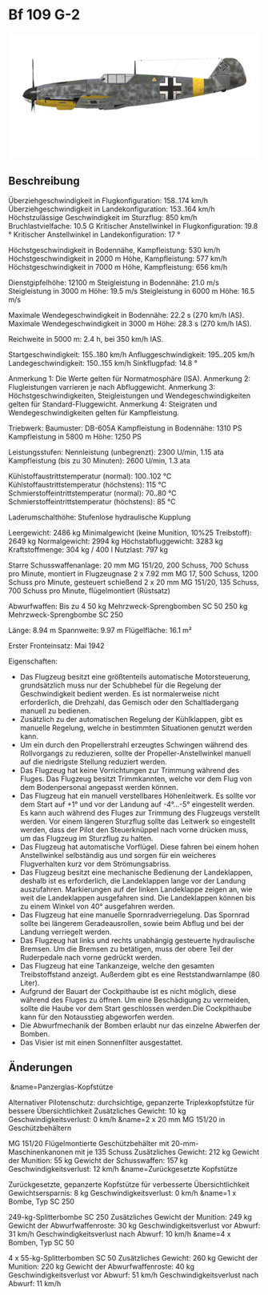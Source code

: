 # Bf 109 G-2

![bf109g2](../images/bf109g2.png)

## Beschreibung

Überziehgeschwindigkeit in Flugkonfiguration: 158..174 km/h
Überziehgeschwindigkeit in Landekonfiguration: 153..164 km/h
Höchstzulässige Geschwindigkeit im Sturzflug: 850 km/h
Bruchlastvielfache: 10.5 G
Kritischer Anstellwinkel in Flugkonfiguration: 19.8 °
Kritischer Anstellwinkel in Landekonfiguration: 17 °

Höchstgeschwindigkeit in Bodennähe, Kampfleistung: 530 km/h
Höchstgeschwindigkeit in 2000 m Höhe, Kampfleistung: 577 km/h
Höchstgeschwindigkeit in 7000 m Höhe, Kampfleistung: 656 km/h

Dienstgipfelhöhe: 12100 m
Steigleistung in Bodennähe: 21.0 m/s
Steigleistung in 3000 m Höhe: 19.5 m/s
Steigleistung in 6000 m Höhe: 16.5 m/s

Maximale Wendegeschwindigkeit in Bodennähe: 22.2 s (270 km/h IAS).
Maximale Wendegeschwindigkeit in 3000 m Höhe: 28.3 s (270 km/h IAS).

Reichweite in 5000 m: 2.4 h, bei 350 km/h IAS.

Startgeschwindigkeit: 155..180 km/h
Anfluggeschwindigkeit: 195..205 km/h
Landegeschwindigkeit: 150..155 km/h
Sinkflugpfad: 14.8 °

Anmerkung 1: Die Werte gelten für Normatmosphäre (ISA).
Anmerkung 2: Flugleistungen varrieren je nach Abfluggewicht.
Anmerkung 3: Höchstgeschwindigkeiten, Steigleistungen und Wendegeschwindigkeiten gelten für Standard-Fluggewicht.
Anmerkung 4: Steigraten und Wendegeschwindigkeiten gelten für Kampfleistung.

Triebwerk:
Baumuster: DB-605A
Kampfleistung in Bodennähe: 1310 PS
Kampfleistung in 5800 m Höhe: 1250 PS

Leistungsstufen:
Nennleistung (unbegrenzt): 2300 U/min, 1.15 ata
Kampfleistung (bis zu 30 Minuten): 2600 U/min, 1.3 ata

Kühlstoffaustrittstemperatur (normal): 100..102 °C
Kühlstoffaustrittstemperatur (höchstens): 115 °C
Schmierstoffeintrittstemperatur (normal): 70..80 °C
Schmierstoffeintrittstemperatur (höchstens): 85 °C

Laderumschalthöhe: Stufenlose hydraulische Kupplung 

Leergewicht: 2486 kg
Minimalgewicht (keine Munition, 10%25 Treibstoff): 2649 kg
Normalgewicht: 2994 kg
Höchstabfluggewicht: 3283 kg
Kraftstoffmenge: 304 kg / 400 l
Nutzlast: 797 kg

Starre Schusswaffenanlage:
20 mm MG 151/20, 200 Schuss, 700 Schuss pro Minute, montiert in Flugzeugnase
2 x 7.92 mm MG 17, 500 Schuss, 1200 Schuss pro Minute, gesteuert schießend
2 x 20 mm MG 151/20, 135 Schuss, 700 Schuss pro Minute, flügelmontiert (Rüstsatz)

Abwurfwaffen:
Bis zu 4 50 kg Mehrzweck-Sprengbomben SC 50
250 kg Mehrzweck-Sprengbombe SC 250

Länge: 8.94 m
Spannweite: 9.97 m
Flügelfläche: 16.1 m²

Erster Fronteinsatz: Mai 1942

Eigenschaften:
- Das Flugzeug besitzt eine größtenteils automatische Motorsteuerung, grundsätzlich muss nur der Schubhebel für die Regelung der Geschwindigkeit bedient werden. Es ist normalerweise nicht erforderlich, die Drehzahl, das Gemisch oder den Schaltladergang manuell zu bedienen.
- Zusätzlich zu der automatischen Regelung der Kühlklappen, gibt es manuelle Regelung, welche in bestimmten Situationen genutzt werden kann.
- Um ein durch den Propellerstrahl erzeugtes Schwingen während des Rollvorgangs zu reduzieren, sollte der Propeller-Anstellwinkel manuell auf die niedrigste Stellung reduziert werden.
- Das Flugzeug hat keine Vorrichtungen zur Trimmung während des Fluges. Das Flugzeug besitzt Trimmkannten, welche vor dem Flug von dem Bodenpersonal angepasst werden können.
- Das Flugzeug hat ein manuell verstellbares Höhenleitwerk. Es sollte vor dem Start auf +1° und vor der Landung auf -4°...-5° eingestellt werden. Es kann auch während des Fluges zur Trimmung des Flugzeugs verstellt werden. Vor einem längeren Sturzflug sollte das Leitwerk so eingestellt werden, dass der Pilot den Steuerknüppel nach vorne drücken muss, um das Flugzeug im Sturzflug zu halten.
- Das Flugzeug hat automatische Vorflügel. Diese fahren bei einem hohen Anstellwinkel selbständig aus und sorgen für ein weicheres Flugverhalten kurz vor dem Strömungsabriss.
- Das Flugzeug besitzt eine mechanische Bedienung der Landeklappen, deshalb ist es erforderlich, die Landeklappen lange vor der Landung auszufahren. Markierungen auf der linken Landeklappe zeigen an, wie weit die Landeklappen ausgefahren sind. Die Landeklappen können bis zu einem Winkel von 40° ausgefahren werden.
- Das Flugzeug hat eine manuelle Spornradverriegelung. Das Spornrad sollte bei längerem Geradeausrollen, sowie beim Abflug und bei der Landung verriegelt werden.
- Das Flugzeug hat links und rechts unabhängig gesteuerte hydraulische Bremsen. Um die Bremsen zu betätigen, muss der obere Teil der Ruderpedale nach vorne gedrückt werden.
- Das Flugzeug hat eine Tankanzeige, welche den gesamten Treibstoffstand anzeigt. Außerdem gibt es eine Reststandwarnlampe (80 Liter).
- Aufgrund der Bauart der Cockpithaube ist es nicht möglich, diese während des Fluges zu öffnen. Um eine Beschädigung zu vermeiden, sollte die Haube vor dem Start geschlossen werden.Die Cockpithaube kann für den Notausstieg abgeworfen werden.
- Die Abwurfmechanik der Bomben erlaubt nur das einzelne Abwerfen der Bomben.
- Das Visier ist mit einen Sonnenfilter ausgestattet.

## Änderungen
﻿
&name=Panzerglas-Kopfstütze

Alternativer Pilotenschutz: durchsichtige, gepanzerte Triplexkopfstütze für bessere Übersichtlichkeit
Zusätzliches Gewicht: 10 kg
Geschwindigkeitsverlust: 0 km/h﻿
&name=2 x 20 mm MG 151/20 in Geschützbehältern

MG 151/20 Flügelmontierte Geschützbehälter mit 20-mm-Maschinenkanonen mit je 135 Schuss
Zusätzliches Gewicht: 212 kg
Gewicht der Munition: 55 kg
Gewicht der Schusswaffen: 157 kg
Geschwindigkeitsverlust: 12 km/h﻿
&name=Zurückgesetzte Kopfstütze

Zurückgesetzte, gepanzerte Kopfstütze für verbesserte Übersichtlichkeit
Gewichtsersparnis: 8 kg
Geschwindigkeitsverlust: 0 km/h﻿
&name=1 x Bombe, Typ SC 250

249-kg-Splitterbombe SC 250
Zusätzliches Gewicht der Munition: 249 kg
Gewicht der Abwurfwaffenroste: 30 kg
Geschwindigkeitsverlust vor Abwurf: 31 km/h
Geschwindigkeitsverlust nach Abwurf: 10 km/h﻿
&name=4 x Bomben, Typ SC 50

4 x 55-kg-Splitterbomben SC 50
Zusätzliches Gewicht: 260 kg
Gewicht der Munition: 220 kg
Gewicht der Abwurfwaffenroste: 40 kg
Geschwindigkeitsverlust vor Abwurf: 51 km/h
Geschwindigkeitsverlust nach Abwurf: 11 km/h